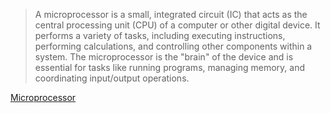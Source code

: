 > A microprocessor is a small, integrated circuit (IC) that acts as the central processing unit (CPU) of a computer or other digital device. It performs a variety of tasks, including executing instructions, performing calculations, and controlling other components within a system. The microprocessor is the "brain" of the device and is essential for tasks like running programs, managing memory, and coordinating input/output operations.
>

[Microprocessor](https://github.com/aw-junaid/Computer-Science/blob/main/Comp.%20Organization%20and%20Assembly%20Language/Microprocessor/course/Microprocessor.md)

